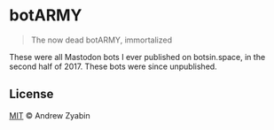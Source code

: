 # botARMY

> The now dead botARMY, immortalized

These were all Mastodon bots I ever published on botsin.space, in the second half of 2017. These bots were since unpublished.

## License

[MIT](LICENSE) &copy; Andrew Zyabin
